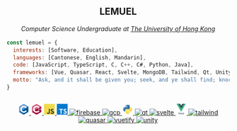 <h2 align=center>LEMUEL</h2>

<p align=center>
  <em>
  Computer Science Undergraduate at <a href=https://www.hku.hk>The University of Hong Kong</a>
  </em>
</p>

```js
const lemuel = {
  interests: [Software, Education],
  languages: [Cantonese, English, Mandarin],
  code: [JavaScript, TypeScript, C, C++, C#, Python, Java],
  frameworks: [Vue, Quasar, React, Svelte, MongoDB, Tailwind, Qt, Unity],
  motto: "Ask, and it shall be given you; seek, and ye shall find; knock, and it shall be opened unto you."
}
```
##

<p align="center">
    <a
        href="https://www.cprogramming.com/"
        target="_blank"
        rel="noreferrer"
    >
        <img
            src="https://raw.githubusercontent.com/devicons/devicon/master/icons/c/c-original.svg"
            alt="c"
            width="25"
            height="25"
        />
    </a>
    <a
        href="https://www.w3schools.com/cpp/"
        target="_blank"
        rel="noreferrer"
    >
        <img
            src="https://raw.githubusercontent.com/devicons/devicon/master/icons/cplusplus/cplusplus-original.svg"
            alt="cplusplus"
            width="25"
            height="25"
        />
    </a>
    <a
        href="https://developer.mozilla.org/en-US/docs/Web/JavaScript"
        target="_blank"
        rel="noreferrer"
    >
        <img
            src="https://raw.githubusercontent.com/devicons/devicon/master/icons/javascript/javascript-original.svg"
            alt="javascript"
            width="25"
            height="25"
        />
    </a>
    <a
        href="https://www.typescriptlang.org/"
        target="_blank"
        rel="noreferrer"
    >
        <img
            src="https://raw.githubusercontent.com/devicons/devicon/master/icons/typescript/typescript-original.svg"
            alt="typescript"
            width="25"
            height="25"
        />
    </a>
    <a
        href="https://firebase.google.com/"
        target="_blank"
        rel="noreferrer"
    >
        <img
            src="https://www.vectorlogo.zone/logos/firebase/firebase-icon.svg"
            alt="firebase"
            width="25"
            height="25"
        />
    </a>
    <a
        href="https://cloud.google.com"
        target="_blank"
        rel="noreferrer"
    >
        <img
            src="https://www.vectorlogo.zone/logos/google_cloud/google_cloud-icon.svg"
            alt="gcp"
            width="25"
            height="25"
        />
    </a>
    <a
        href="https://www.python.org"
        target="_blank"
        rel="noreferrer"
    >
        <img
            src="https://raw.githubusercontent.com/devicons/devicon/master/icons/python/python-original.svg"
            alt="python"
            width="25"
            height="25"
        />
    </a>
    <a
        href="https://www.qt.io/"
        target="_blank"
        rel="noreferrer"
    >
        <img
            src="https://upload.wikimedia.org/wikipedia/commons/0/0b/Qt_logo_2016.svg"
            alt="qt"
            width="25"
            height="25"
        />
    </a>
    <a
        href="https://svelte.dev"
        target="_blank"
        rel="noreferrer"
    >
        <img
            src="https://upload.wikimedia.org/wikipedia/commons/1/1b/Svelte_Logo.svg"
            alt="svelte"
            width="25"
            height="25"
        />
    </a>
    <a
        href="https://vuejs.org/"
        target="_blank"
        rel="noreferrer"
    >
        <img
            src="https://raw.githubusercontent.com/devicons/devicon/master/icons/vuejs/vuejs-original-wordmark.svg"
            alt="vuejs"
            width="25"
            height="25"
        />
    </a>
    <a
        href="https://tailwindcss.com/"
        target="_blank"
        rel="noreferrer"
    >
        <img
            src="https://www.vectorlogo.zone/logos/tailwindcss/tailwindcss-icon.svg"
            alt="tailwind"
            width="25"
            height="25"
        />
    </a>
    <a
        href="https://quasar.dev/"
        target="_blank"
        rel="noreferrer"
    >
        <img
            src="https://cdn.quasar.dev/logo/svg/quasar-logo.svg"
            alt="quasar"
            width="25"
            height="25"
        />
    </a>
    <a
        href="https://vuetifyjs.com/en/"
        target="_blank"
        rel="noreferrer"
    >
        <img
            src="https://bestofjs.org/logos/vuetify.svg"
            alt="vuetify"
            width="25"
            height="25"
        />
    </a>
    <a
        href="https://unity.com/"
        target="_blank"
        rel="noreferrer"
    >
        <img
            src="https://www.vectorlogo.zone/logos/unity3d/unity3d-icon.svg"
            alt="unity"
            width="25"
            height="25"
        />
    </a>
</p>
